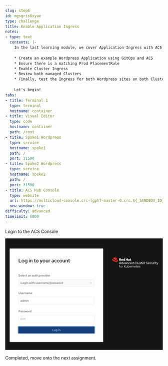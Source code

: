 ```yaml
---
slug: step6
id: mgsgris6xyae
type: challenge
title: Enable Application Ingress
notes:
- type: text
  contents: |-
    In the last learning module, we cover Application Ingress with ACS and the following Concepts:

    * Create an example Wordpress Application using GitOps and ACS
    * Ensure there is a matching Prod PlacementRule
    * Enable Cluster Ingress
    * Review both managed Clusters
    * Finally, test the Ingress for both Wordpress sites on both Clusters

    Let's begin!
tabs:
- title: Terminal 1
  type: terminal
  hostname: container
- title: Visual Editor
  type: code
  hostname: container
  path: /root
- title: Spoke1 Wordpress
  type: service
  hostname: spoke1
  path: /
  port: 31500
- title: Spoke2 Wordpress
  type: service
  hostname: spoke2
  path: /
  port: 31500
- title: ACS Hub Console
  type: website
  url: https://multicloud-console.crc-lgph7-master-0.crc.${_SANDBOX_ID}.instruqt.io
  new_window: true
difficulty: advanced
timelimit: 6000
---
```

Login to the ACS Console

![perspective-toggle](../assets/acs-login-console.png)

Completed, move onto the next assignment.